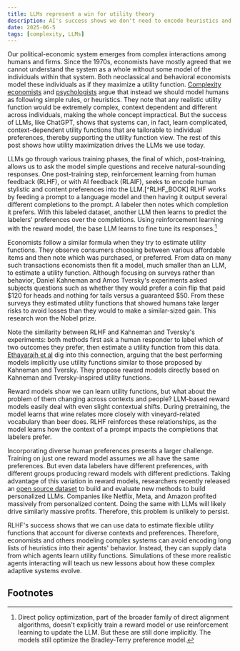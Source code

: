 ```yaml
---
title: LLMs represent a win for utility theory
description: AI's success shows we don't need to encode heuristics and biases into agent based models
date: 2025-06-5
tags: [complexity, LLMs]
---
```


Our political-economic system emerges from complex interactions among humans and firms. Since the 1970s, economists have mostly agreed that we cannot understand the system as a whole without some model of the individuals within that system. Both neoclassical and behavioral economists model these individuals as if they maximize a utility function. [Complexity economists](https://yalebooks.yale.edu/book/9780300283327/making-sense-of-chaos/) and [psychologists](https://global.oup.com/academic/product/simple-heuristics-that-make-us-smart-9780195143812) argue that instead we should model humans as following simple rules, or heuristics. They note that any realistic utility function would be extremely complex, context dependent and different across individuals, making the whole concept impractical. But the success of LLMs, like ChatGPT, shows that systems can, in fact, learn complicated, context-dependent utility functions that are tailorable to individual preferences, thereby supporting the utility function view. The rest of this post shows how utility maximization drives the LLMs we use today.

LLMs go through various training phases, the final of which, post-training, allows us to ask the model simple questions and receive natural-sounding responses. One post-training step, reinforcement learning from human feedback (RLHF), or with AI feedback (RLAIF), seeks to encode human stylistic and content preferences into the LLM.[^RLHF_BOOK] RLHF works by feeding a prompt to a language model and then having it output several different completions to the prompt. A labeler then notes which completion it prefers. With this labeled dataset, another LLM then learns to predict the labelers' preferences over the completions. Using reinforcement learning with the reward model, the base LLM learns to fine tune its responses.[^DPO]

Economists follow a similar formula when they try to estimate utility functions. They observe consumers choosing between various affordable items and then note which was purchased, or preferred. From data on many such transactions economists then fit a model, much smaller than an LLM, to estimate a utility function. Although focusing on surveys rather than behavior, Daniel Kahneman and Amos Tversky's experiments asked subjects questions such as whether they would prefer a coin flip that paid $120 for heads and nothing for tails versus a guaranteed $50. From these surveys they estimated utility functions that showed humans take larger risks to avoid losses than they would to make a similar-sized gain. This research won the Nobel prize.

Note the similarity between RLHF and Kahneman and Tversky's experiments: both methods first ask a human responder to label which of two outcomes they prefer, then estimate a utility function from this data. [Ethayarajh et al](https://arxiv.org/abs/2402.01306) dig into this connection, arguing that the best performing models implicitly use utility functions similar to those proposed by Kahneman and Tversky. They propose reward models directly based on Kahneman and Tversky-inspired utility functions.

Reward models show we can learn utility functions, but what about the problem of them changing across contexts and people? LLM-based reward models easily deal with even slight contextual shifts. During pretraining, the model learns that wine relates more closely with vineyard-related vocabulary than beer does. RLHF reinforces these relationships, as the model learns how the context of a prompt impacts the completions that labelers prefer.

Incorporating diverse human preferences presents a larger challenge. Training on just one reward model assumes we all have the same preferences. But even data labelers have different preferences, with different groups producing reward models with different predictions. Taking advantage of this variation in reward models, researchers recently released an [open source dataset](https://arxiv.org/abs/2409.20296) to build and evaluate new methods to build personalized LLMs. Companies like Netflix, Meta, and Amazon profited massively from personalized content. Doing the same with LLMs will likely drive similarly massive profits. Therefore, this problem is unlikely to persist.

RLHF's success shows that we can use data to estimate flexible utility functions that account for diverse contexts and preferences. Therefore, economists and others modeling complex systems can avoid encoding long lists of heuristics into their agents' behavior. Instead, they can supply data from which agents learn utility functions. Simulations of these more realistic agents interacting will teach us new lessons about how these complex adaptive systems evolve.

## Footnotes

[^RLHF]: See Nathan Lambert's recent [RLHF book](https://rlhfbook.com/) for a more detailed introduction.

[^DPO]: Direct policy optimization, part of the broader family of direct alignment algorithms, doesn't explicitly train a reward model or use reinforcement learning to update the LLM. But these are still done implicitly. The models still optimize the Bradley-Terry preference model.
